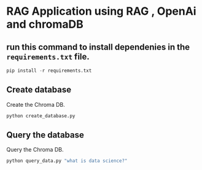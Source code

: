 # RAG Application using RAG , OpenAi and chromaDB


## run this command to install dependenies in the `requirements.txt` file. 

```python
pip install -r requirements.txt
```



## Create database

Create the Chroma DB.

```python
python create_database.py
```

## Query the database

Query the Chroma DB.

```python
python query_data.py "what is data science?"
```


